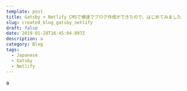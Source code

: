 ```yaml
---
template: post
title: Gatsby + Netlify CMSで爆速でブログ作成ができたので、はじめてみました
slug: created_blog_gatsby_netlify
draft: false
date: 2019-01-28T16:45:04.897Z
description: a
category: Blog
tags:
  - Japanese
  - Gatsby
  - Netlify
---
```

a
